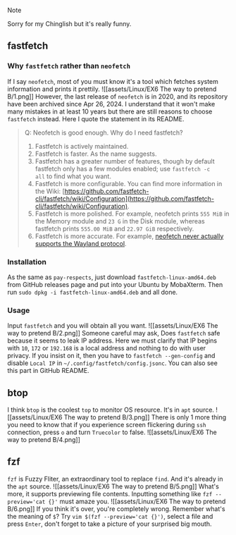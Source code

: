 >[!NOTE]
>Sorry for my Chinglish but it's really funny.

## fastfetch
### Why `fastfetch` rather than `neofetch`
If I say `neofetch`, most of you must know it's a tool which fetches system information and prints it prettily. 
![[assets/Linux/EX6 The way to pretend B/1.png]]
However, the last release of `neofetch` is in 2020, and its repository have been archived since Apr 26, 2024. I understand that it won't make many mistakes in at least 10 years but there are still reasons to choose `fastfetch` instead. Here I quote the statement in its README.
>Q: Neofetch is good enough. Why do I need fastfetch?
>1. Fastfetch is actively maintained.
>2. Fastfetch is faster. As the name suggests.
>3. Fastfetch has a greater number of features, though by default fastfetch only has a few modules enabled; use `fastfetch -c all` to find what you want.
>4. Fastfetch is more configurable. You can find more information in the Wiki: [https://github.com/fastfetch-cli/fastfetch/wiki/Configuration](https://github.com/fastfetch-cli/fastfetch/wiki/Configuration).
>5. Fastfetch is more polished. For example, neofetch prints `555 MiB` in the Memory module and `23 G` in the Disk module, whereas fastfetch prints `555.00 MiB` and `22.97 GiB` respectively.
>6. Fastfetch is more accurate. For example, [neofetch never actually supports the Wayland protocol](https://github.com/dylanaraps/neofetch/pull/2395).


### Installation
As the same as `pay-respects`, just download `fastfetch-linux-amd64.deb` from GitHub releases page and put into your Ubuntu by MobaXterm. Then run `sudo dpkg -i fastfetch-linux-amd64.deb` and all done.

### Usage
Input `fastfetch` and you will obtain all you want.
![[assets/Linux/EX6 The way to pretend B/2.png]]
Someone careful may ask, Does `fastfetch` safe because it seems to leak IP address. Here we must clarify that IP begins with `10`, `172` or `192.168` is a local address and nothing to do with user privacy. If you insist on it, then you have to `fastfetch --gen-config` and disable  `Local IP` in `~/.config/fastfetch/config.jsonc`. You can also see this part in GitHub README.

## btop
I think `btop` is the coolest `top` to monitor OS resource. It's in `apt` source.
![[assets/Linux/EX6 The way to pretend B/3.png]]
There is only 1 more thing you need to know that if you experience screen flickering during `ssh` connection, press `o` and turn `Truecolor` to false.
![[assets/Linux/EX6 The way to pretend B/4.png]]

## fzf
`fzf` is Fuzzy Fliter, an extraordinary tool to replace `find`. And it's already in the `apt` source.
![[assets/Linux/EX6 The way to pretend B/5.png]]
What's more, it supports previewing file contents. Inputting something like `fzf --preview='cat {}'` must amaze you.
![[assets/Linux/EX6 The way to pretend B/6.png]]
If you think it's over, you're completely wrong. Remember what's the meaning of `$`? Try `vim $(fzf --preview='cat {}')`, select a file and press `Enter`, don't forget to take a picture of your surprised big mouth.
